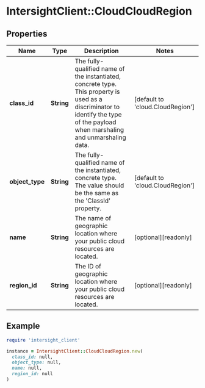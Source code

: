 # IntersightClient::CloudCloudRegion

## Properties

| Name | Type | Description | Notes |
| ---- | ---- | ----------- | ----- |
| **class_id** | **String** | The fully-qualified name of the instantiated, concrete type. This property is used as a discriminator to identify the type of the payload when marshaling and unmarshaling data. | [default to &#39;cloud.CloudRegion&#39;] |
| **object_type** | **String** | The fully-qualified name of the instantiated, concrete type. The value should be the same as the &#39;ClassId&#39; property. | [default to &#39;cloud.CloudRegion&#39;] |
| **name** | **String** | The name of geographic location where your public cloud resources are located. | [optional][readonly] |
| **region_id** | **String** | The ID of geographic location where your public cloud resources are located. | [optional][readonly] |

## Example

```ruby
require 'intersight_client'

instance = IntersightClient::CloudCloudRegion.new(
  class_id: null,
  object_type: null,
  name: null,
  region_id: null
)
```

